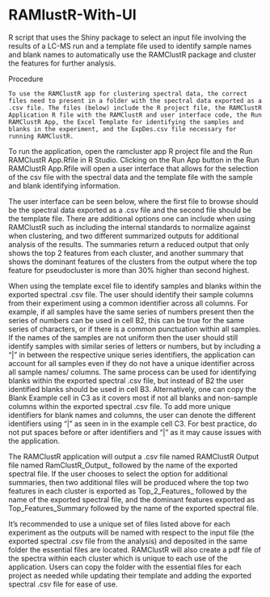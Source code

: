 # RAMlustR-With-UI
R script that uses the Shiny package to select an input file involving the results of a LC-MS run and a template file used to identify sample names and blank names to automatically use the RAMClustR package and cluster the  features for further analysis.

Procedure

	To use the RAMClustR app for clustering spectral data, the correct files need to present in a folder with the spectral data exported as a .csv file. The files (below) include the R project file, the RAMClustR Application R file with the RAMClustR and user interface code, the Run RAMClustR App, the Excel Template for identifying the samples and blanks in the experiment, and the ExpDes.csv file necessary for running RAMClustR. 

 
To run the application, open the ramcluster app R project file and the Run RAMClustR App.Rfile in R Studio. Clicking on the Run App button in the Run RAMClustR App.Rfile will open a user interface that allows for the selection of the csv file with the spectral data and the template file with the sample and blank identifying information. 

 
The user interface can be seen below, where the first file to browse should be the spectral data exported as a .csv file and the second file should be the template file. There are additional options one can include when using RAMClustR such as including the internal standards to normalize against when clustering, and two different summarized outputs for additional analysis of the results. The summaries return a reduced output that only shows the top 2 features from each cluster, and another summary that shows the dominant features of the clusters from the output where the top feature for pseudocluster is more than 30% higher than second highest. 

When using the template excel file to identify samples and blanks within the exported spectral .csv file. The user should identify their sample columns from their experiment using a common identifier across all columns. For example, if all samples have the same series of numbers present then the series of numbers can be used in cell B2, this can be true for the same series of characters, or if there is a common punctuation within all samples. If the names of the samples are not uniform then the user should still identify samples with similar series of letters or numbers, but by including a “|” in between the respective unique series identifiers, the application can account for all samples even if they do not have a unique identifier across all sample names/ columns. The same process can be used for identifying blanks within the exported spectral .csv file, but instead of B2 the user identified blanks should be used in cell B3. Alternatively, one can copy the Blank Example cell in C3 as it covers most if not all blanks and non-sample columns within the exported spectral .csv file. To add more unique identifiers for blank names and columns, the user can denote the different identifiers using “|” as seen in in the example cell C3. For best practice, do not put spaces before or after identifiers and “|” as it may cause issues with the application. 

The RAMClustR application will output a .csv file named RAMClustR Output file named RamClustR_Output_ followed by the name of the exported spectral file. If the user chooses to select the option for additional summaries, then two additional files will be produced where the top two features in each cluster is exported as Top_2_Features_ followed by the name of the exported spectral file, and the dominant features exported as Top_Features_Summary followed by the name of the exported spectral file. 

It’s recommended to use a unique set of files listed above for each experiment as the outputs will be named with respect to the input file (the exported spectral .csv file from the analysis) and deposited in the same folder the essential files are located. RAMClustR will also create a pdf file of the spectra within each cluster which is unique to each use of the application. Users can copy the folder with the essential files for each project as needed while updating their template and adding the exported spectral .csv file for ease of use.

